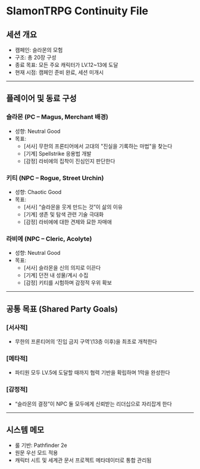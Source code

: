 # SlamonTRPG Continuity File

## 세션 개요
- 캠페인: 슬라몬의 모험
- 구조: 총 20장 구성
- 종료 목표: 모든 주요 캐릭터가 LV.12~13에 도달
- 현재 시점: 캠페인 준비 완료, 세션 미개시

---

## 플레이어 및 동료 구성

### 슬라몬 (PC – Magus, Merchant 배경)
- 성향: Neutral Good
- 목표:
  - [서사] 무한의 프론티어에서 고대의 "진실을 기록하는 마법"을 찾는다
  - [기계] Spellstrike 응용법 개발
  - [감정] 라비에의 집착이 진심인지 판단한다

### 키티 (NPC – Rogue, Street Urchin)
- 성향: Chaotic Good
- 목표:
  - [서사] “슬라몬을 웃게 만드는 것”이 삶의 이유
  - [기계] 생존 및 탐색 관련 기술 극대화
  - [감정] 라비에에 대한 견제와 묘한 자매애

### 라비에 (NPC – Cleric, Acolyte)
- 성향: Neutral Good
- 목표:
  - [서사] 슬라몬을 신의 의지로 이끈다
  - [기계] 던전 내 성물/계시 수집
  - [감정] 키티를 시험하며 감정적 우위 확보

---

## 공통 목표 (Shared Party Goals)

### [서사적]
- 무한의 프론티어의 ‘진입 금지 구역’(13층 이후)을 최초로 개척한다

### [메타적]
- 파티원 모두 LV.5에 도달할 때까지 협력 기반을 확립하며 1막을 완성한다

### [감정적]
- “슬라몬의 결정”이 NPC 둘 모두에게 신뢰받는 리더십으로 자리잡게 한다

---

## 시스템 메모
- 룰 기반: Pathfinder 2e
- 원문 우선 모드 적용
- 캐릭터 시트 및 세계관 문서 프로젝트 메타데이터로 통합 관리됨
